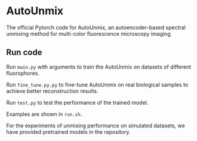 # AutoUnmix
The official Pytorch code for AutoUnmix, an autoencoder-based spectral unmixing method for multi-color fluorescence microscopy imaging

## Run code
Run `main.py` with arguments to train the AutoUnmix on datasets of different fluorophores. 

Run `fine_tune.py.py` to fine-tune AutoUnmix on real biological samples to achieve better reconstruction results.

Run `test.py` to test the performance of the trained model.

Examples are shown in `run.sh`. 

For the experiments of unmixing performance on simulated datasets, we have provided pretrained models in the repository.


